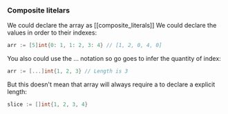 
### Composite litelars
We could declare the array as [[composite_literals]]
We could declare the values in order to their indexes:
```go
arr := [5]int{0: 1, 1: 2, 3: 4} // [1, 2, 0, 4, 0]
```
You also could use the ... notation so go goes to infer the quantity of index:
```go
arr := [...]int{1, 2, 3} // Length is 3
```
But this doesn't mean that array will always require a to declare a explicit length:
```go
slice := []int{1, 2, 3, 4}
```